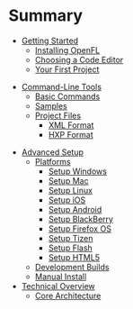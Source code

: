 # Summary

* [Getting Started](getting_started/README.md)
   * [Installing OpenFL](getting_started/installing_openfl.md)
   * [Choosing a Code Editor](getting_started/choosing_a_code_editor.md)
   * [Your First Project](getting_started/your_first_project.md)
<!--   * [Next Steps](getting_started/next_steps.md)-->
* [Command-Line Tools](command-line_tools/README.md)
   * [Basic Commands](command-line_tools/basic_commands.md)
   * [Samples](command-line_tools/samples.md)
   * [Project Files](command-line_tools/project_files/README.md)
       * [XML Format](command-line_tools/project_files/xml_format.md)
       * [HXP Format](command-line_tools/project_files/hxp_format.md)
<!--* [OpenFL Basics](openfl_basics/README.md)-->
<!--   * [Assets](openfl_basics/assets.md)-->
<!--   * [Sprites](openfl_basics/sprites.md)-->
<!--   * [Bitmaps](openfl_basics/bitmaps.md)-->
<!--   * [BitmapData](openfl_basics/bitmap_data.md)-->
<!--   * [Tweens](openfl_basics/tweens.md)-->
<!--   * [Events](openfl_basics/events.md)-->
<!--   * [Sound](openfl_basics/sound.md)-->
<!--   * [TextFields](openfl_basics/textfields.md)-->
<!--   * [Network Access](openfl_basics/network_access.md)-->
<!--   * [File Access](openfl_basics/file_access.md)-->
<!--   * [ByteArray](openfl_basics/bytearray.md)-->
<!--* [Intermediate Topics](intermediate_topics/README.md)-->
<!--   * [Physics](intermediate_topics/physics.md)-->
<!--   * [Tile Rendering](intermediate_topics/tile_rendering.md)-->
<!--   * [Tile Maps](intermediate_topics/tile_maps.md)-->
<!--   * [Particles](intermediate_topics/particles.md)-->
<!--* [Advanced Topics](advanced_topics/README.md)-->
<!--   * [OpenGLView](advanced_topics/openglview.md)-->
<!--   * [Native Extensions](advanced_topics/native_extensions/README.md)-->
<!--      * [C++ Extensions](advanced_topics/native_extensions/cpp_extensions.md)-->
<!--      * [Android Extensions](advanced_topics/native_extensions/android_extensions.md)-->
<!--      * [JavaScript Libraries](advanced_topics/native_extensions/javascript_libraries.md)-->
<!--   * [Java JNI](advanced_topics/java_jni.md)-->
* [Advanced Setup](advanced_setup/README.md)
   * [Platforms](advanced_setup/platforms/README.md)
       * [Setup Windows](advanced_setup/platforms/setup_windows.md)
       * [Setup Mac](advanced_setup/platforms/setup_mac.md)
       * [Setup Linux](advanced_setup/platforms/setup_linux.md)
       * [Setup iOS](advanced_setup/platforms/setup_ios.md)
       * [Setup Android](advanced_setup/platforms/setup_android.md)
       * [Setup BlackBerry](advanced_setup/platforms/setup_blackberry.md)
       * [Setup Firefox OS](advanced_setup/platforms/setup_firefox_os.md)
       * [Setup Tizen](advanced_setup/platforms/setup_tizen.md)
       * [Setup Flash](advanced_setup/platforms/setup_flash.md)
       * [Setup HTML5](advanced_setup/platforms/setup_html5.md)
   * [Development Builds](advanced_setup/development_builds.md)
   * [Manual Install](advanced_setup/manual_install.md)
* [Technical Overview](technical_overview/README.md)
   * [Core Architecture](technical_overview/core_architecture.md)
<!--* [Contributors](contributors/README.md)-->
<!--   * [Source Code](contributors/source_code.md)-->
<!--   * [Donate](contributors/donate.md)-->